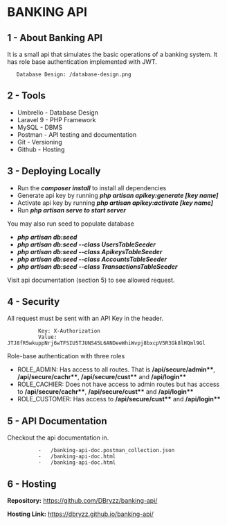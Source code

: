 # BANKING API

## 1 - About Banking API

It is a small api that simulates the basic operations of a banking system. It has role base authentication implemented with JWT.

       Database Design: /database-design.png

## 2 - Tools

-   Umbrello - Database Design
-   Laravel 9 - PHP Framework
-   MySQL - DBMS
-   Postman - API testing and documentation
-   Git - Versioning
-   Github - Hosting

## 3 - Deploying Locally

-   Run the **_composer install_** to install all dependencies
-   Generate api key by running **_php artisan apikey:generate [key name]_**
-   Activate api key by running **_php artisan apikey:activate [key name]_**
-   Run **_php artisan serve to start server_**

You may also run seed to populate database

-   **_php artisan db:seed_**
-   **_php artisan db:seed --class UsersTableSeeder_**
-   **_php artisan db:seed --class ApikeysTableSeeder_**
-   **_php artisan db:seed --class AccountsTableSeeder_**
-   **_php artisan db:seed --class TransactionsTableSeeder_**

Visit api documentation (section 5) to see allowed request.

## 4 - Security

All request must be sent with an API Key in the header.

              Key: X-Authorization
              Value: JTJ8fR5wkuppNrj6wTFSIU5TJUNS45L6ANDeeWhiWvpj8bxcpV5R3Gk8lHQml9Gl

Role-base authentication with three roles

-   ROLE_ADMIN: Has access to all routes. That is **/api/secure/admin\*\***, **/api/secure/cachr\*\***, **/api/secure/cust\*\*** and **/api/login\*\***
-   ROLE_CACHIER: Does not have access to admin routes but has access to **/api/secure/cachr\*\***, **/api/secure/cust\*\*** and **/api/login\*\***
-   ROLE_CUSTOMER: Has access to **/api/secure/cust\*\*** and **/api/login\*\***

## 5 - API Documentation

Checkout the api documentation in.

              -   /banking-api-doc.postman_collection.json
              -   /banking-api-doc.html
              -   /banking-api-doc.html

## 6 - Hosting

**Repository:** https://github.com/DBryzz/banking-api/

**Hosting Link:** https://dbryzz.github.io/banking-api/
